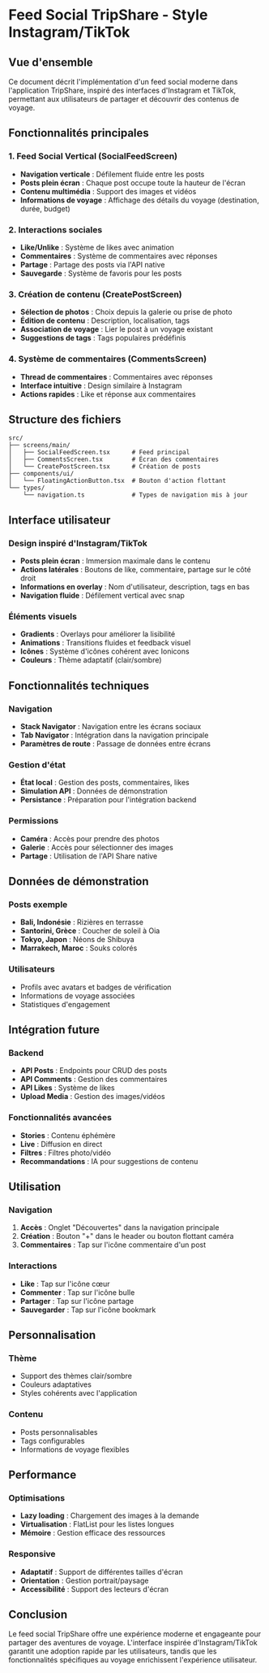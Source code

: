 # Feed Social TripShare - Style Instagram/TikTok

## Vue d'ensemble

Ce document décrit l'implémentation d'un feed social moderne dans l'application TripShare, inspiré des interfaces d'Instagram et TikTok, permettant aux utilisateurs de partager et découvrir des contenus de voyage.

## Fonctionnalités principales

### 1. Feed Social Vertical (SocialFeedScreen)
- **Navigation verticale** : Défilement fluide entre les posts
- **Posts plein écran** : Chaque post occupe toute la hauteur de l'écran
- **Contenu multimédia** : Support des images et vidéos
- **Informations de voyage** : Affichage des détails du voyage (destination, durée, budget)

### 2. Interactions sociales
- **Like/Unlike** : Système de likes avec animation
- **Commentaires** : Système de commentaires avec réponses
- **Partage** : Partage des posts via l'API native
- **Sauvegarde** : Système de favoris pour les posts

### 3. Création de contenu (CreatePostScreen)
- **Sélection de photos** : Choix depuis la galerie ou prise de photo
- **Édition de contenu** : Description, localisation, tags
- **Association de voyage** : Lier le post à un voyage existant
- **Suggestions de tags** : Tags populaires prédéfinis

### 4. Système de commentaires (CommentsScreen)
- **Thread de commentaires** : Commentaires avec réponses
- **Interface intuitive** : Design similaire à Instagram
- **Actions rapides** : Like et réponse aux commentaires

## Structure des fichiers

```
src/
├── screens/main/
│   ├── SocialFeedScreen.tsx      # Feed principal
│   ├── CommentsScreen.tsx        # Écran des commentaires
│   └── CreatePostScreen.tsx      # Création de posts
├── components/ui/
│   └── FloatingActionButton.tsx  # Bouton d'action flottant
└── types/
    └── navigation.ts             # Types de navigation mis à jour
```

## Interface utilisateur

### Design inspiré d'Instagram/TikTok
- **Posts plein écran** : Immersion maximale dans le contenu
- **Actions latérales** : Boutons de like, commentaire, partage sur le côté droit
- **Informations en overlay** : Nom d'utilisateur, description, tags en bas
- **Navigation fluide** : Défilement vertical avec snap

### Éléments visuels
- **Gradients** : Overlays pour améliorer la lisibilité
- **Animations** : Transitions fluides et feedback visuel
- **Icônes** : Système d'icônes cohérent avec Ionicons
- **Couleurs** : Thème adaptatif (clair/sombre)

## Fonctionnalités techniques

### Navigation
- **Stack Navigator** : Navigation entre les écrans sociaux
- **Tab Navigator** : Intégration dans la navigation principale
- **Paramètres de route** : Passage de données entre écrans

### Gestion d'état
- **État local** : Gestion des posts, commentaires, likes
- **Simulation API** : Données de démonstration
- **Persistance** : Préparation pour l'intégration backend

### Permissions
- **Caméra** : Accès pour prendre des photos
- **Galerie** : Accès pour sélectionner des images
- **Partage** : Utilisation de l'API Share native

## Données de démonstration

### Posts exemple
- **Bali, Indonésie** : Rizières en terrasse
- **Santorini, Grèce** : Coucher de soleil à Oia
- **Tokyo, Japon** : Néons de Shibuya
- **Marrakech, Maroc** : Souks colorés

### Utilisateurs
- Profils avec avatars et badges de vérification
- Informations de voyage associées
- Statistiques d'engagement

## Intégration future

### Backend
- **API Posts** : Endpoints pour CRUD des posts
- **API Comments** : Gestion des commentaires
- **API Likes** : Système de likes
- **Upload Media** : Gestion des images/vidéos

### Fonctionnalités avancées
- **Stories** : Contenu éphémère
- **Live** : Diffusion en direct
- **Filtres** : Filtres photo/vidéo
- **Recommandations** : IA pour suggestions de contenu

## Utilisation

### Navigation
1. **Accès** : Onglet "Découvertes" dans la navigation principale
2. **Création** : Bouton "+" dans le header ou bouton flottant caméra
3. **Commentaires** : Tap sur l'icône commentaire d'un post

### Interactions
- **Like** : Tap sur l'icône cœur
- **Commenter** : Tap sur l'icône bulle
- **Partager** : Tap sur l'icône partage
- **Sauvegarder** : Tap sur l'icône bookmark

## Personnalisation

### Thème
- Support des thèmes clair/sombre
- Couleurs adaptatives
- Styles cohérents avec l'application

### Contenu
- Posts personnalisables
- Tags configurables
- Informations de voyage flexibles

## Performance

### Optimisations
- **Lazy loading** : Chargement des images à la demande
- **Virtualisation** : FlatList pour les listes longues
- **Mémoire** : Gestion efficace des ressources

### Responsive
- **Adaptatif** : Support de différentes tailles d'écran
- **Orientation** : Gestion portrait/paysage
- **Accessibilité** : Support des lecteurs d'écran

## Conclusion

Le feed social TripShare offre une expérience moderne et engageante pour partager des aventures de voyage. L'interface inspirée d'Instagram/TikTok garantit une adoption rapide par les utilisateurs, tandis que les fonctionnalités spécifiques au voyage enrichissent l'expérience utilisateur. 